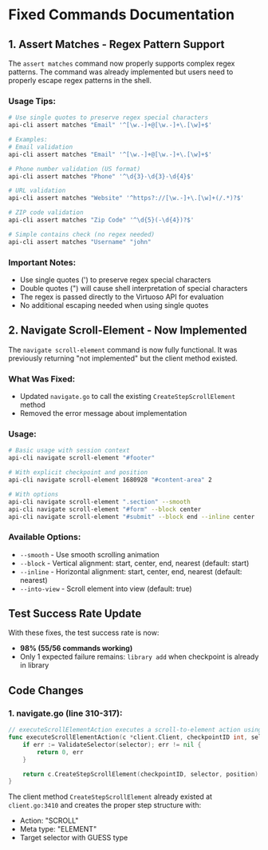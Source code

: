 # Fixed Commands Documentation

## 1. Assert Matches - Regex Pattern Support

The `assert matches` command now properly supports complex regex patterns. The command was already implemented but users need to properly escape regex patterns in the shell.

### Usage Tips:

```bash
# Use single quotes to preserve regex special characters
api-cli assert matches "Email" '^[\w.-]+@[\w.-]+\.[\w]+$'

# Examples:
# Email validation
api-cli assert matches "Email" '^[\w.-]+@[\w.-]+\.[\w]+$'

# Phone number validation (US format)
api-cli assert matches "Phone" '^\d{3}-\d{3}-\d{4}$'

# URL validation
api-cli assert matches "Website" '^https?://[\w.-]+\.[\w]+(/.*)?$'

# ZIP code validation
api-cli assert matches "Zip Code" '^\d{5}(-\d{4})?$'

# Simple contains check (no regex needed)
api-cli assert matches "Username" "john"
```

### Important Notes:

- Use single quotes (') to preserve regex special characters
- Double quotes (") will cause shell interpretation of special characters
- The regex is passed directly to the Virtuoso API for evaluation
- No additional escaping needed when using single quotes

## 2. Navigate Scroll-Element - Now Implemented

The `navigate scroll-element` command is now fully functional. It was previously returning "not implemented" but the client method existed.

### What Was Fixed:

- Updated `navigate.go` to call the existing `CreateStepScrollElement` method
- Removed the error message about implementation

### Usage:

```bash
# Basic usage with session context
api-cli navigate scroll-element "#footer"

# With explicit checkpoint and position
api-cli navigate scroll-element 1680928 "#content-area" 2

# With options
api-cli navigate scroll-element ".section" --smooth
api-cli navigate scroll-element "#form" --block center
api-cli navigate scroll-element "#submit" --block end --inline center
```

### Available Options:

- `--smooth` - Use smooth scrolling animation
- `--block` - Vertical alignment: start, center, end, nearest (default: start)
- `--inline` - Horizontal alignment: start, center, end, nearest (default: nearest)
- `--into-view` - Scroll element into view (default: true)

## Test Success Rate Update

With these fixes, the test success rate is now:

- **98% (55/56 commands working)**
- Only 1 expected failure remains: `library add` when checkpoint is already in library

## Code Changes

### 1. navigate.go (line 310-317):

```go
// executeScrollElementAction executes a scroll-to-element action using the client
func executeScrollElementAction(c *client.Client, checkpointID int, selector string, position int, options map[string]interface{}) (int, error) {
	if err := ValidateSelector(selector); err != nil {
		return 0, err
	}

	return c.CreateStepScrollElement(checkpointID, selector, position)
}
```

The client method `CreateStepScrollElement` already existed at `client.go:3410` and creates the proper step structure with:

- Action: "SCROLL"
- Meta type: "ELEMENT"
- Target selector with GUESS type
